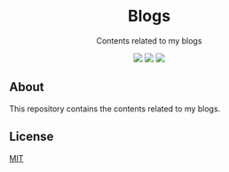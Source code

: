 <div align="center">
<br />
<h1>Blogs</h1>
<p>
Contents related to my blogs
</p>
<a href="https://github.com/iamrajiv/blogs/network/members"><img src="https://img.shields.io/github/forks/iamrajiv/blogs?color=0969da&style=for-the-badge" height="auto" width="auto" /></a>
<a href="https://github.com/iamrajiv/blogs/stargazers"><img src="https://img.shields.io/github/stars/iamrajiv/blogs?color=0969da&style=for-the-badge" height="auto" width="auto" /></a>
<a href="https://github.com/iamrajiv/blogs/blob/main/LICENSE"><img src="https://img.shields.io/github/license/iamrajiv/blogs?color=0969da&style=for-the-badge" height="auto" width="auto" /></a>
</div>

## About

This repository contains the contents related to my blogs.

## License

[MIT](https://github.com/iamrajiv/blogs/blob/main/LICENSE)
